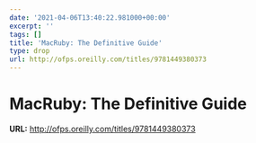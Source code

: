 ```yaml
---
date: '2021-04-06T13:40:22.981000+00:00'
excerpt: ''
tags: []
title: 'MacRuby: The Definitive Guide'
type: drop
url: http://ofps.oreilly.com/titles/9781449380373
---
```


# MacRuby: The Definitive Guide

**URL:** http://ofps.oreilly.com/titles/9781449380373
